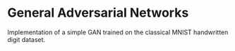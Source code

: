# General Adversarial Networks

Implementation of a simple GAN trained on the classical MNIST handwritten digit dataset.